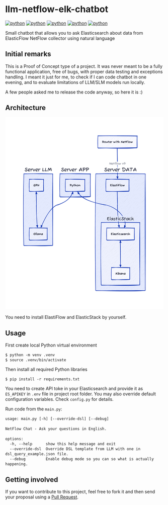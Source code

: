 # llm-netflow-elk-chatbot

[![python](https://img.shields.io/badge/Python-3.9-3776AB.svg?style=flat&logo=python&logoColor=white)](https://www.python.org)
[![python](https://img.shields.io/badge/Python-3.10-3776AB.svg?style=flat&logo=python&logoColor=white)](https://www.python.org)
[![python](https://img.shields.io/badge/Python-3.11-3776AB.svg?style=flat&logo=python&logoColor=white)](https://www.python.org)
[![python](https://img.shields.io/badge/Python-3.12-3776AB.svg?style=flat&logo=python&logoColor=white)](https://www.python.org)
[![python](https://img.shields.io/badge/Python-3.13-3776AB.svg?style=flat&logo=python&logoColor=white)](https://www.python.org)

Small chatbot that allows you to ask Elasticsearch about data from ElasticFlow NetFlow collector using natural language

## Initial remarks

This is a Proof of Concept type of a project. It was never meant to be a fully functional application, free of bugs, with proper data testing and exceptions handling. I meant it just for me, to check if I can code chatbot in one evening, and to evaluate limitations of LLM/SLM models run locally. 

A few people asked me to release the code anyway, so here it is :) 

## Architecture

![](Architecure-Diagram.png)

You need to install ElastiFlow and ElasticStack by yourself.

## Usage

First create local Python virtual environment 

```shell
$ python -m venv .venv
$ source .venv/bin/activate
```

Then install all required Python libraries

```shell
$ pip install -r requirements.txt
```

You need to create API toke in your Elasticsearch and provide it as ```ES_APIKEY``` in ```.env``` file in project root folder. You may also override default configuration variables. Check ```config.py``` for details.

Run code from the ```main.py```:

```shell
usage: main.py [-h] [--override-dsl] [--debug]

NetFlow Chat - Ask your questions in English.

options:
  -h, --help      show this help message and exit
  --override-dsl  Override DSL template from LLM with one in dsl_query_example.json file.
  --debug         Enable debug mode so you can so what is actually happening.

```

## Getting involved

If you want to contribute to this project, feel free to fork it and then send your proposal using a [Pull Request](https://github.com/WojciechowskiPiotr/llm-netflow-elk-chatbot/pulls).
